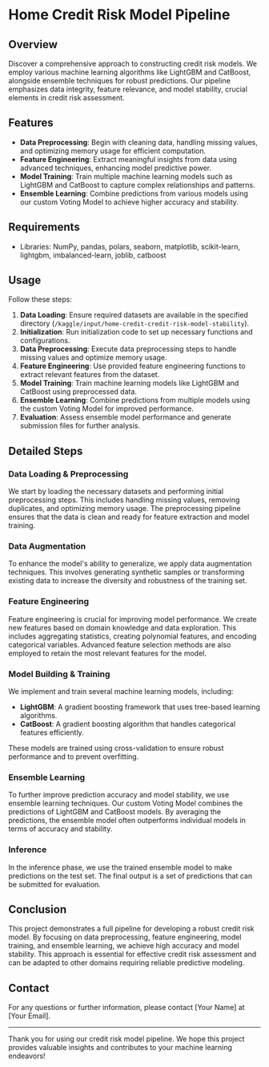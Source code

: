 # Home Credit Risk Model Pipeline

## Overview 
Discover a comprehensive approach to constructing credit risk models. We employ various machine learning algorithms like LightGBM and CatBoost, alongside ensemble techniques for robust predictions. Our pipeline emphasizes data integrity, feature relevance, and model stability, crucial elements in credit risk assessment. 

## Features 
- **Data Preprocessing**: Begin with cleaning data, handling missing values, and optimizing memory usage for efficient computation.
- **Feature Engineering**: Extract meaningful insights from data using advanced techniques, enhancing model predictive power.
- **Model Training**: Train multiple machine learning models such as LightGBM and CatBoost to capture complex relationships and patterns.
- **Ensemble Learning**: Combine predictions from various models using our custom Voting Model to achieve higher accuracy and stability. 

## Requirements

- Libraries: NumPy, pandas, polars, seaborn, matplotlib, scikit-learn, lightgbm, imbalanced-learn, joblib, catboost

## Usage 
Follow these steps:

1. **Data Loading**: Ensure required datasets are available in the specified directory (`/kaggle/input/home-credit-credit-risk-model-stability`).
2. **Initialization**: Run initialization code to set up necessary functions and configurations.
3. **Data Preprocessing**: Execute data preprocessing steps to handle missing values and optimize memory usage.
4. **Feature Engineering**: Use provided feature engineering functions to extract relevant features from the dataset.
5. **Model Training**: Train machine learning models like LightGBM and CatBoost using preprocessed data.
6. **Ensemble Learning**: Combine predictions from multiple models using the custom Voting Model for improved performance.
7. **Evaluation**: Assess ensemble model performance and generate submission files for further analysis.

## Detailed Steps

### Data Loading & Preprocessing
We start by loading the necessary datasets and performing initial preprocessing steps. This includes handling missing values, removing duplicates, and optimizing memory usage. The preprocessing pipeline ensures that the data is clean and ready for feature extraction and model training.

### Data Augmentation
To enhance the model's ability to generalize, we apply data augmentation techniques. This involves generating synthetic samples or transforming existing data to increase the diversity and robustness of the training set.

### Feature Engineering
Feature engineering is crucial for improving model performance. We create new features based on domain knowledge and data exploration. This includes aggregating statistics, creating polynomial features, and encoding categorical variables. Advanced feature selection methods are also employed to retain the most relevant features for the model.

### Model Building & Training
We implement and train several machine learning models, including:
- **LightGBM**: A gradient boosting framework that uses tree-based learning algorithms.
- **CatBoost**: A gradient boosting algorithm that handles categorical features efficiently.

These models are trained using cross-validation to ensure robust performance and to prevent overfitting.

### Ensemble Learning
To further improve prediction accuracy and model stability, we use ensemble learning techniques. Our custom Voting Model combines the predictions of LightGBM and CatBoost models. By averaging the predictions, the ensemble model often outperforms individual models in terms of accuracy and stability.

### Inference
In the inference phase, we use the trained ensemble model to make predictions on the test set. The final output is a set of predictions that can be submitted for evaluation.

## Conclusion
This project demonstrates a full pipeline for developing a robust credit risk model. By focusing on data preprocessing, feature engineering, model training, and ensemble learning, we achieve high accuracy and model stability. This approach is essential for effective credit risk assessment and can be adapted to other domains requiring reliable predictive modeling.

## Contact
For any questions or further information, please contact [Your Name] at [Your Email].

---

Thank you for using our credit risk model pipeline. We hope this project provides valuable insights and contributes to your machine learning endeavors!
